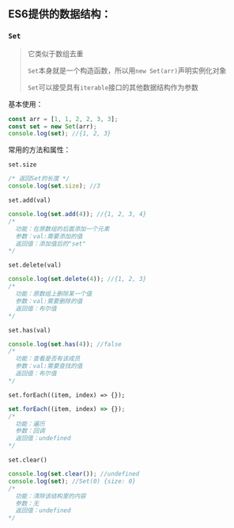 ## ES6提供的数据结构：
### `Set`
>
>它类似于数组去重
>
>`Set`本身就是一个构造函数，所以用`new Set(arr)`声明实例化对象
>
>`Set`可以接受具有`iterable`接口的其他数据结构作为参数

基本使用：
```js
const arr = [1, 1, 2, 2, 3, 3];
const set = new Set(arr);
console.log(set); //{1, 2, 3}
```

常用的方法和属性：

`set.size`
```js
/* 返回Set的长度 */
console.log(set.size); //3
```
`set.add(val)`
```js
console.log(set.add(4)); //{1, 2, 3, 4}
/* 
  功能：在原数组的后面添加一个元素
  参数：val:需要添加的值
  返回值：添加值后的"set"
*/
```
`set.delete(val)`
```js
console.log(set.delete(4)); //{1, 2, 3}
/* 
  功能：原数组上删除某一个值
  参数：val:需要删除的值
  返回值：布尔值
*/
```
`set.has(val)`
```js
console.log(set.has(4)); //false
/* 
  功能：查看是否有该成员
  参数：val:需要查找的值
  返回值：布尔值
*/
```
`set.forEach((item, index) => {});`
```js
set.forEach((item, index) => {});
/* 
  功能：遍历
  参数：回调
  返回值：undefined
*/
```
`set.clear()`
```js
console.log(set.clear()); //undefined
console.log(set); //Set(0) {size: 0}
/* 
  功能：清除该结构里的内容
  参数：无
  返回值：undefined
*/
```